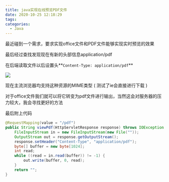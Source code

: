 ```yaml
---
title: java实现在线预览PDF文件
date: 2020-10-25 12:18:29
tags:
categories:
  - Java
---
```


最近碰到一个需求，要求实现office文件和PDF文件能够实现实时预览的效果

最后经过查找发现现在有新的头部信息application/pdf

在后端读取文件以后设置头**`Content-Type: application/pdf`**

![](https://qiniu.xiaosm.cn/blog_img/Snipaste_2020-03-05_09-31-39.png-blogshuiyin)

现在主流浏览器均支持这种资源的MIME类型 ( 测试了ie会直接进行下载 )

对于office文件我们就可以将它转变为pdf文件进行输出，当然这会对服务器的压力较大，我会寻找更好的方法

最后附上代码

``` java
@RequestMapping(value = "/pdf")
public String viewPdf(HttpServletResponse response) throws IOException {
    FileInputStream in = new FileInputStream(new File(""));
    OutputStream out = response.getOutputStream();
    response.setHeader("Content-Type", "application/pdf");
    byte[] buffer = new byte[1024];
    int read;
    while ((read = in.read(buffer)) != -1) {
        out.write(buffer, 0, read);
    }
    return "";
}
```